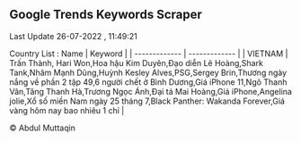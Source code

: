 

## Google Trends Keywords Scraper 
 
Last Update 26-07-2022 , 11:49:21

Country List :
 Name  | Keyword |
| ------------- | ------------- |
| VIETNAM | Trấn Thành, Hari Won,Hoa hậu Kim Duyên,Đạo diễn Lê Hoàng,Shark Tank,Nhâm Mạnh Dũng,Huỳnh Kesley Alves,PSG,Sergey Brin,Thương ngày nắng về phần 2 tập 49,6 người chết ở Bình Dương,Giá iPhone 11,Ngô Thanh Vân,Tăng Thanh Hà,Trương Ngọc Ánh,Đại tá Mai Hoàng,Giá iPhone,Angelina jolie,Xổ số miền Nam ngày 25 tháng 7,Black Panther: Wakanda Forever,Giá vàng hôm nay bao nhiêu 1 chỉ |



© Abdul Muttaqin 
